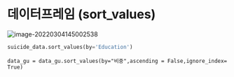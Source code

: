 # 데이터프레임 (sort_values)

![image-20220304145002538](C:\Users\eunwon\AppData\Roaming\Typora\typora-user-images\image-20220304145002538.png)

```py
suicide_data.sort_values(by='Education')
```

```
data_gu = data_gu.sort_values(by="비중",ascending = False,ignore_index= True)
```

